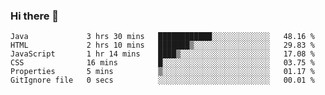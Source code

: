 ### Hi there 👋

<!--START_SECTION:waka-->

```text
Java             3 hrs 30 mins   ████████████░░░░░░░░░░░░░   48.16 %
HTML             2 hrs 10 mins   ███████▒░░░░░░░░░░░░░░░░░   29.83 %
JavaScript       1 hr 14 mins    ████▒░░░░░░░░░░░░░░░░░░░░   17.08 %
CSS              16 mins         █░░░░░░░░░░░░░░░░░░░░░░░░   03.75 %
Properties       5 mins          ▒░░░░░░░░░░░░░░░░░░░░░░░░   01.17 %
GitIgnore file   0 secs          ░░░░░░░░░░░░░░░░░░░░░░░░░   00.01 %
```

<!--END_SECTION:waka-->

<!--
**Jonas-VanHaeken/Jonas-VanHaeken** is a ✨ _special_ ✨ repository because its `README.md` (this file) appears on your GitHub profile.

Here are some ideas to get you started:

- 🔭 I’m currently working on ...
- 🌱 I’m currently learning ...
- 👯 I’m looking to collaborate on ...
- 🤔 I’m looking for help with ...
- 💬 Ask me about ...
- 📫 How to reach me: ...
- 😄 Pronouns: ...
- ⚡ Fun fact: ...
-->
